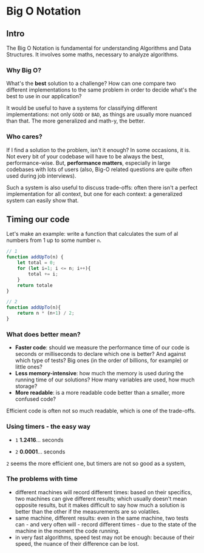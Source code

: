 # Big O Notation

## Intro

The Big O Notation is fundamental for understanding Algorithms and Data Structures. It involves some maths, necessary to analyze algorithms.

### Why Big O?

What's the **best** solution to a challenge? How can one compare two different implementations to the same problem in order to decide what's the best to use in our application?

It would be useful to have a systems for classifying different implementations: not only `GOOD` or `BAD`, as things are usually more nuanced than that. The more generalized and math-y, the better.

### Who cares? 

If I find a solution to the problem, isn't it enough? In some occasions, it is. Not every bit of your codebase will have to be always the best, performance-wise. But, **performance matters**, especially in large codebases with lots of users (also, Big-O related questions are quite often used during job interviews).

Such a system is also useful to discuss trade-offs: often there isn't a perfect implementation for all context, but one for each context: a generalized system can easily show that.

## Timing our code

Let's make an example: write a function that calculates the sum of al numbers from 1 up to some number `n`.

```javascript
// 1
function addUpTo(n) {
    let total = 0;
    for (let i=1; i <= n; i++){
        total += i;
    }
    return totale
}
```

```javascript
// 2
function addUpTo(n){
    return n * (n+1) / 2;
}
```

### What does better mean?

- **Faster code**: should we measure the performance time of our code is seconds or milliseconds to declare which one is better? And against which type of tests? Big ones (in the order of billions, for example) or little ones?
- **Less memory-intensive**: how much the memory is used during the running time of our solutions? How many variables are used, how much storage?
- **More readable**: is a more readable code better than a smaller, more confused code?

Efficient code is often not so much readable, which is one of the trade-offs.

### Using timers - the easy way

- `1` **1.2416**... seconds 

- `2` **0.0001**... seconds 

`2` seems the more efficient one, but timers are not so good as a system,

### The problems with time

- different machines will record different times: based on their specifics, two machines can give different results; which usually doesn't mean opposite results, but it makes difficult to say how much a solution is better than the other if the measurements are so volatiles.
- same machine, different results: even in the same machine, two tests can - and very often will - record different times - due to the state of the machine in the moment the code running.
- in very fast algorithms, speed test may not be enough: because of their speed, the nuance of their difference can be lost.

